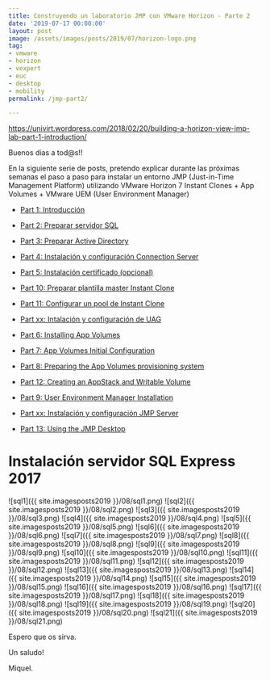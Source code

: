 ```yaml
---
title: Construyendo un laboratorio JMP con VMware Horizon - Parte 2
date: '2019-07-17 00:00:00'
layout: post
image: /assets/images/posts/2019/07/horizon-logo.png
tag:
- vmware
- horizon
- vexpert
- euc
- desktop
- mobility
permalink: /jmp-part2/

---
```


https://univirt.wordpress.com/2018/02/20/building-a-horizon-view-jmp-lab-part-1-introduction/

Buenos dias a tod@s!!

En la siguiente serie de posts, pretendo explicar durante las próximas semanas el paso a paso para instalar un entorno JMP (Just-in-Time Management Platform) utilizando VMware Horizon 7 Instant Clones + App Volumes + VMware UEM (User Environment Manager) 

- [Part 1: Introducción](https://premiquelmariano.github.io/jmp-part1/)
- [Part 2: Preparar servidor SQL](https://premiquelmariano.github.io/jmp-part2/)
- [Part 3: Preparar Active Directory](google.com)
- [Part 4: Instalación y configuración Connection Server](google.com)
- [Part 5: Instalación certificado (opcional)](google.com)

- [Part 10: Preparar plantilla master Instant Clone](google.com)
- [Part 11: Configurar un pool de Instant Clone](google.com)

- [Part xx: Intalación y configuración de UAG](google.com)

- [Part 6: Installing App Volumes](google.com)
- [Part 7: App Volumes Initial Configuration](google.com)
- [Part 8: Preparing the App Volumes provisioning system](google.com)
- [Part 12: Creating an AppStack and Writable Volume](google.com)

- [Part 9: User Environment Manager Installation](google.com)

- [Part xx: Instalación y configuración JMP Server](https://premiquelmariano.github.io/jmp-part99/)

- [Part 13: Using the JMP Desktop](google.com)

# Instalación servidor SQL Express 2017

![sql1]({{ site.imagesposts2019 }}/08/sql1.png)
![sql2]({{ site.imagesposts2019 }}/08/sql2.png)
![sql3]({{ site.imagesposts2019 }}/08/sql3.png)
![sql4]({{ site.imagesposts2019 }}/08/sql4.png)
![sql5]({{ site.imagesposts2019 }}/08/sql5.png)
![sql6]({{ site.imagesposts2019 }}/08/sql6.png)
![sql7]({{ site.imagesposts2019 }}/08/sql7.png)
![sql8]({{ site.imagesposts2019 }}/08/sql8.png)
![sql9]({{ site.imagesposts2019 }}/08/sql9.png)
![sql10]({{ site.imagesposts2019 }}/08/sql10.png)
![sql11]({{ site.imagesposts2019 }}/08/sql11.png)
![sql12]({{ site.imagesposts2019 }}/08/sql12.png)
![sql13]({{ site.imagesposts2019 }}/08/sql13.png)
![sql14]({{ site.imagesposts2019 }}/08/sql14.png)
![sql15]({{ site.imagesposts2019 }}/08/sql15.png)
![sql16]({{ site.imagesposts2019 }}/08/sql16.png)
![sql17]({{ site.imagesposts2019 }}/08/sql17.png)
![sql18]({{ site.imagesposts2019 }}/08/sql18.png)
![sql19]({{ site.imagesposts2019 }}/08/sql19.png)
![sql20]({{ site.imagesposts2019 }}/08/sql20.png)
![sql21]({{ site.imagesposts2019 }}/08/sql21.png)


Espero que os sirva.

Un saludo!

Miquel.



